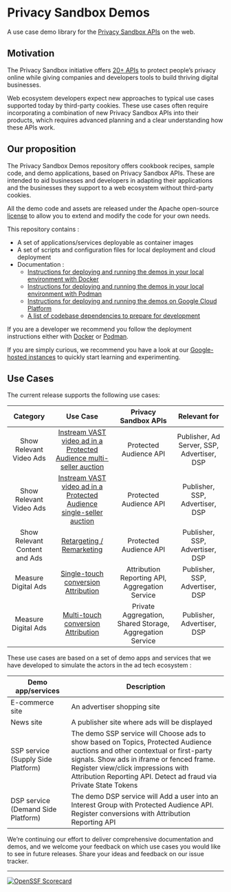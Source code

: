 # Privacy Sandbox Demos

A use case demo library for the [Privacy Sandbox APIs](https://developer.chrome.com/en/docs/privacy-sandbox/) on the web.

## Motivation

The Privacy Sandbox initiative offers [20+ APIs](https://developer.chrome.com/en/docs/privacy-sandbox/) to protect people’s privacy online while
giving companies and developers tools to build thriving digital businesses.

Web ecosystem developers expect new approaches to typical use cases supported today by third-party cookies. These use cases often require
incorporating a combination of new Privacy Sandbox APIs into their products, which requires advanced planning and a clear understanding how these APIs
work.

## Our proposition

The Privacy Sandbox Demos repository offers cookbook recipes, sample code, and demo applications, based on Privacy Sandbox APIs. These are intended to
aid businesses and developers in adapting their applications and the businesses they support to a web ecosystem without third-party cookies.

All the demo code and assets are released under the Apache open-source [license](https://github.com/privacysandbox/privacy-sandbox-demos) to allow you
to extend and modify the code for your own needs.

This repository contains :

- A set of applications/services deployable as container images
- A set of scripts and configuration files for local deployment and cloud deployment
- Documentation :
  - [Instructions for deploying and running the demos in your local environment with Docker](docs/deploy-to-linux-docker.md)
  - [Instructions for deploying and running the demos in your local environment with Podman](docs/deploy-to-linux-podman.md)
  - [Instructions for deploying and running the demos on Google Cloud Platform](docs/deploy-to-gcp.md)
  - [A list of codebase dependencies to prepare for development](docs/dependencies.md)

If you are a developer we recommend you follow the deployment instructions either with [Docker](docs/deploy-to-linux-docker.md) or
[Podman](docs/deploy-to-linux-podman.md).

If you are simply curious, we recommend you have a look at our [Google-hosted instances](https://privacy-sandbox-demos.dev) to quickly start learning
and experimenting.

## Use Cases

The current release supports the following use cases:

|         **Category**          |                                                           **Use Case**                                                            |                 **Privacy Sandbox APIs**                 |              **Relevant for**              |
| :---------------------------: | :-------------------------------------------------------------------------------------------------------------------------------: | :------------------------------------------------------: | :----------------------------------------: |
|    Show Relevant Video Ads    | [Instream VAST video ad in a Protected Audience multi-seller auction](services/home/docs/demos/instream-video-ad-multi-seller.md) |                  Protected Audience API                  | Publisher, Ad Server, SSP, Advertiser, DSP |
|    Show Relevant Video Ads    | [Instream VAST video ad in a Protected Audience single-seller auction](services/home/docs/demos/vast-video-protected-audience.md) |                  Protected Audience API                  |      Publisher, SSP, Advertiser, DSP       |
| Show Relevant Content and Ads |                         [Retargeting / Remarketing](services/home/docs/demos/retargeting-remarketing.md)                          |                  Protected Audience API                  |      Publisher, SSP, Advertiser, DSP       |
|      Measure Digital Ads      |              [Single-touch conversion Attribution](services/home/docs/demos/single-touch-conversion-attribution.md)               |      Attribution Reporting API, Aggregation Service      |      Publisher, SSP, Advertiser, DSP       |
|      Measure Digital Ads      |               [Multi-touch conversion Attribution](services/home/docs/demos/multi-touch-conversion-attribution.md)                | Private Aggregation, Shared Storage, Aggregation Service |         Publisher, Advertiser, DSP         |

These use cases are based on a set of demo apps and services that we have developed to simulate the actors in the ad tech ecosystem :

| **Demo app/services**              | **Description**                                                                                                                                                                                                                                                                     |
| ---------------------------------- | ----------------------------------------------------------------------------------------------------------------------------------------------------------------------------------------------------------------------------------------------------------------------------------- |
| E-commerce site                    | An advertiser shopping site                                                                                                                                                                                                                                                         |
| News site                          | A publisher site where ads will be displayed                                                                                                                                                                                                                                        |
| SSP service (Supply Side Platform) | The demo SSP service will Choose ads to show based on Topics, Protected Audience auctions and other contextual or first-party signals. Show ads in iframe or fenced frame. Register view/click impressions with Attribution Reporting API. Detect ad fraud via Private State Tokens |
| DSP service (Demand Side Platform) | The demo DSP service will Add a user into an Interest Group with Protected Audience API. Register conversions with Attribution Reporting API                                                                                                                                        |

We’re continuing our effort to deliver comprehensive documentation and demos, and we welcome your feedback on which use cases you would like to see in
future releases. Share your ideas and feedback on our issue tracker.

---

[![OpenSSF Scorecard](https://api.securityscorecards.dev/projects/github.com/privacysandbox/privacy-sandbox-demos/badge)](https://securityscorecards.dev/viewer/?uri=github.com/privacysandbox/privacy-sandbox-demos)
